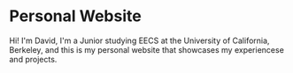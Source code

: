 # Personal Website
Hi! I'm David, I'm a Junior studying EECS at the University of California, Berkeley, and this is my personal website that showcases my experiencese and projects. 
